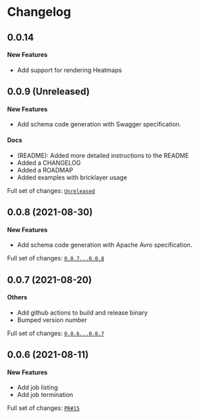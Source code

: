 # Changelog

## 0.0.14

#### New Features
* Add support for rendering Heatmaps

## 0.0.9 (Unreleased)

#### New Features

* Add schema code generation with Swagger specification.

#### Docs

* (README): Added more detailed instructions to the README
* Added a CHANGELOG
* Added a ROADMAP
* Added examples with bricklayer usage

Full set of changes: [`Unreleased`](https://github.com/intelematics/bricklayer/compare/0.0.8...HEAD)


## 0.0.8 (2021-08-30)

#### New Features

* Add schema code generation with Apache Avro specification.


Full set of changes: [`0.0.7...0.0.8`](https://github.com/intelematics/bricklayer/compare/0.0.7...0.0.8)

## 0.0.7 (2021-08-20)

#### Others

* Add github actions to build and release binary
* Bumped version number

Full set of changes: [`0.0.6...0.0.7`](https://github.com/intelematics/bricklayer/compare/0.0.6...0.0.7)

## 0.0.6 (2021-08-11)

#### New Features

* Add job listing
* Add job termination

Full set of changes: [`PR#15`](https://github.com/intelematics/bricklayer/pull/15/files)
